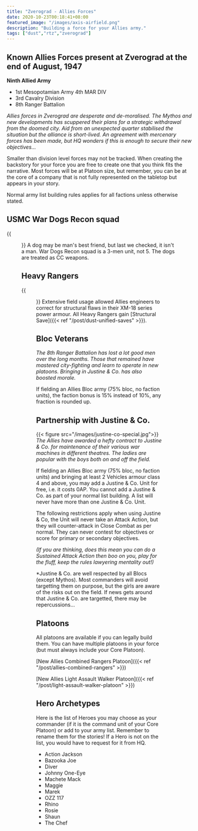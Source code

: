 ```yaml
---
title: "Zverograd - Allies Forces"
date: 2020-10-23T00:18:41+08:00
featured_image: "/images/axis-airfield.png"
description: "Building a force for your Allies army."
tags: ["dust","rtz","zverograd"]
---
```


## Known Allies Forces present at Zverograd at the end of August, 1947
**Ninth Allied Army**
- 1st Mesopotamian Army 4th MAR DIV
- 3rd Cavalry Division
- 8th Ranger Battalion

*Allies forces in Zverograd are desperate and de-moralised. The Mythos and new developments has scuppered their plans for a strategic withdrawal from the doomed city. Aid from an unexpected quarter stabilised the situation but the alliance is short-lived. An agreement with mercenary forces has been made, but HQ wonders if this is enough to secure their new objectives...*

Smaller than division level forces may not be tracked. When creating the backstory for your force you are free to create one that you think fits the narrative. Most forces will be at Platoon size, but remember, you can be at the core of a company that is not fully represented on the tabletop but appears in your story.

Normal army list building rules applies for all factions unless otherwise stated.

## USMC War Dogs Recon squad
{{<figure src="/images/usmc-war-dogs.jpg">}}
A dog may be man's best friend, but last we checked, it isn't a man. War Dogs Recon squad is a 3-men unit, not 5. The dogs are treated as CC weapons.

## Heavy Rangers
{{<figure src="/images/heavy-ranger-attack.jpg">}}
Extensive field usage allowed Allies engineers to correct for structural flaws in their XM-18 series power armour. All Heavy Rangers gain [Structural Save]({{< ref "/post/dust-unified-saves" >}}).

## Bloc Veterans
*The 8th Ranger Battalion has lost a lot good men over the long months. Those that remained have mastered city-fighting and learn to operate in new platoons. Bringing in Justine & Co. has also boosted morale.*

If fielding an Allies Bloc army (75% bloc, no faction units), the faction bonus is 15% instead of 10%, any fraction is rounded up.

## Partnership with Justine & Co.
{{< figure src="/images/justine-co-special.jpg">}}
*The Allies have awarded a hefty contract to Justine & Co. for maintenance of their various war machines in different theatres. The ladies are popular with the boys both on and off the field.*

If fielding an Allies Bloc army (75% bloc, no faction units) and bringing at least 2 Vehicles armour class 4 and above, you may add a Justine & Co. Unit for free, i.e. it costs 0AP. You cannot add a Justine & Co. as part of your normal list building. A list will never have more than one Justine & Co. Unit.

The following restrictions apply when using Justine & Co, the Unit will never take an Attack Action, but they will counter-attack in Close Combat as per normal. They can never contest for objectives or score for primary or secondary objectives.

*(If you are thinking, does this mean you can do a Sustained Attack Action then boo on you, play for the fluff, keep the rules lawyering mentality out!)*

*Justine & Co. are well respected by all Blocs (except Mythos). Most commanders will avoid targetting them on purpose, but the girls are aware of the risks out on the field. If news gets around that Justine & Co. are targetted, there may be repercussions...

## Platoons
All platoons are available if you can legally build them. You can have multiple platoons in your force (but must always include your Core Platoon).

[New Allies Combined Rangers Platoon]({{< ref "/post/allies-combined-rangers" >}})

[New Allies Light Assault Walker Platoon]({{< ref "/post/light-assault-walker-platoon" >}})

## Hero Archetypes
Here is the list of Heroes you may choose as your commander (if it is the command unit of your Core Platoon) or add to your army list. Remember to rename them for the stories! If a Hero is not on the list, you would have to request for it from HQ.

- Action Jackson
- Bazooka Joe
- Diver
- Johnny One-Eye
- Machete Mack
- Maggie
- Marek
- OZZ 117
- Rhino
- Rosie
- Shaun
- The Chef
